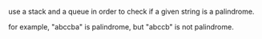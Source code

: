 <p>use a stack and a queue in order to check if a given string is a palindrome.</p>
<p>for example, "abccba" is palindrome, but "abccb" is not palindrome.</p>